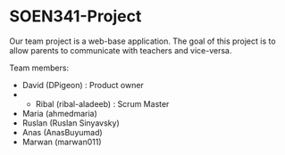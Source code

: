 # SOEN341-Project
Our team project is a web-base application. 
The goal of this project is to allow parents to communicate with teachers and vice-versa.

Team members:

- David (DPigeon) : Product owner
- - Ribal (ribal-aladeeb) : Scrum Master
- Maria (ahmedmaria)
- Ruslan (Ruslan Sinyavsky)
- Anas (AnasBuyumad)
- Marwan (marwan011)


